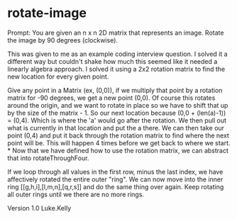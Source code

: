 # rotate-image
Prompt: You are given an n x n 2D matrix that represents an image. Rotate 
 the image by 90 degrees (clockwise).

 This was given to me as an example coding interview question. I solved it 
 a different way but couldn't shake how much this seemed like it needed a 
 linearly algebra approach. I solved it using a 2x2 rotation matrix to find
 the new location for every given point. 
  
  Give any point in a Matrix (ex, (0,0)), if we multiply that point by
  a rotation matrix for -90 degrees, we get a new point (0,0). Of course this
  rotates around the origin, and we want to rotate in place so we have to shift 
  that up by the size of the matrix - 1.  So our next location because (0,0 + (len(a)-1)) = (0,4).
  Which is where the 'a' would go after the rotation.  We then pull out what is 
  currently in that location and put the a there.  We can then take our point
  (0,4) and put it back through the rotation matrix to find where the next point
  will be.  This will happen 4 times before we get back to where we start.   *
  Now that we have defined how to use the rotation matrix, we can abstract that 
  into rotateThroughFour.  

  If we loop through all values in the first row, minus
  the last index, we have affectively rotated the entire outer "ring".  We can 
  now move into the inner ring [[g,h,i],[l,m,n],[q,r,s]] and do the same thing
  over again.  Keep rotating all outer rings until we there are no more rings.

 
 Version 1.0
 Luke.Kelly
